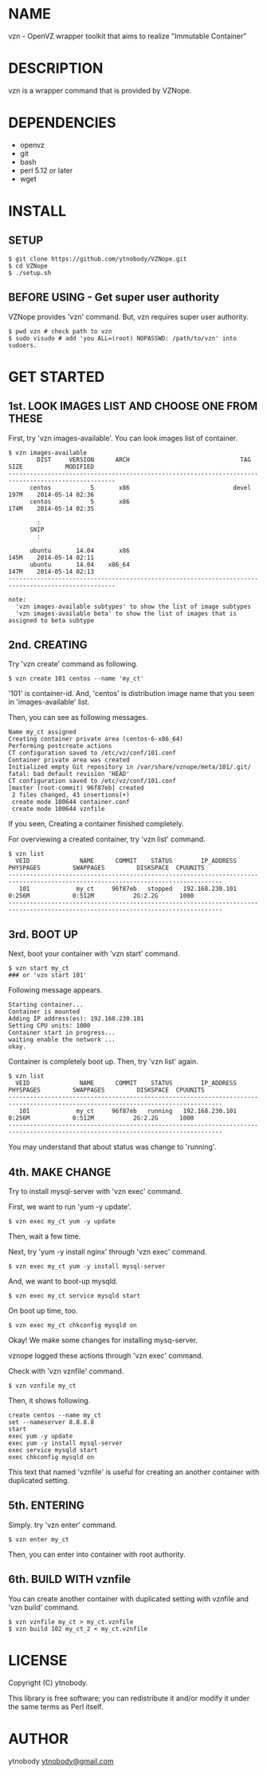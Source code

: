 # NAME

vzn - OpenVZ wrapper toolkit that aims to realize "Immutable Container"

# DESCRIPTION

vzn is a wrapper command that is provided by VZNope.

# DEPENDENCIES

* openvz
* git
* bash
* perl 5.12 or later
* wget

# INSTALL

## SETUP

    $ git clone https://github.com/ytnobody/VZNope.git
    $ cd VZNope
    $ ./setup.sh

## BEFORE USING - Get super user authority

VZNope provides 'vzn' command. But, vzn requires super user authority.

    $ pwd vzn # check path to vzn
    $ sudo visudo # add 'you ALL=(root) NOPASSWD: /path/to/vzn' into sudoers.

# GET STARTED

## 1st. LOOK IMAGES LIST AND CHOOSE ONE FROM THESE

First, try 'vzn images-available'. You can look images list of container.

    $ vzn images-available
            DIST     VERSION      ARCH                               TAG    SIZE            MODIFIED
    ----------------------------------------------------------------------------------------------------
          centos           5       x86                             devel    197M    2014-05-14 02:36
          centos           5       x86                                      174M    2014-05-14 02:35
    
            :
          SNIP
            :
    
          ubuntu       14.04       x86                                      145M    2014-05-14 02:11
          ubuntu       14.04    x86_64                                      147M    2014-05-14 02:13
    ----------------------------------------------------------------------------------------------------
    
    note: 
      'vzn images-available subtypes' to show the list of image subtypes
      'vzn images-available beta' to show the list of images that is assigned to beta subtype


## 2nd. CREATING

Try 'vzn create' command as following.

    $ vzn create 101 centos --name 'my_ct'

'101' is container-id. And, 'centos' is distribution image name that you seen in 'images-available' list.

Then, you can see as following messages.

    Name my_ct assigned
    Creating container private area (centos-6-x86_64)
    Performing postcreate actions
    CT configuration saved to /etc/vz/conf/101.conf
    Container private area was created
    Initialized empty Git repository in /var/share/vznope/meta/101/.git/
    fatal: bad default revision 'HEAD'
    CT configuration saved to /etc/vz/conf/101.conf
    [master (root-commit) 96f87eb] created
     2 files changed, 43 insertions(+)
     create mode 100644 container.conf
     create mode 100644 vznfile

If you seen, Creating a container finished completely.

For overviewing a created container, try 'vzn list' command.

    $ vzn list
      VEID              NAME      COMMIT    STATUS        IP_ADDRESS         PHYSPAGES         SWAPPAGES         DISKSPACE  CPUUNITS
    ----------------------------------------------------------------------------------------------------------------------------------
       101             my_ct     96f87eb   stopped   192.168.230.101            0:256M            0:512M           2G:2.2G      1000
    ----------------------------------------------------------------------------------------------------------------------------------

## 3rd. BOOT UP

Next, boot your container with 'vzn start' command.

    $ vzn start my_ct 
    ### or 'vzn start 101'

Following message appears.

    Starting container...
    Container is mounted
    Adding IP address(es): 192.168.230.101
    Setting CPU units: 1000
    Container start in progress...
    waiting enable the network ...
    okay.

Container is completely boot up. Then, try 'vzn list' again.

    $ vzn list
      VEID              NAME      COMMIT    STATUS        IP_ADDRESS         PHYSPAGES         SWAPPAGES         DISKSPACE  CPUUNITS
    ----------------------------------------------------------------------------------------------------------------------------------
       101             my_ct     96f87eb   running   192.168.230.101            0:256M            0:512M           2G:2.2G      1000
    ----------------------------------------------------------------------------------------------------------------------------------

You may understand that about status was change to 'running'.

## 4th. MAKE CHANGE

Try to install mysql-server with 'vzn exec' command.

First, we want to run 'yum -y update'.

    $ vzn exec my_ct yum -y update

Then, wait a few time.

Next, try 'yum -y install nginx' through 'vzn exec' command.

    $ vzn exec my_ct yum -y install mysql-server

And, we want to boot-up mysqld.

    $ vzn exec my_ct service mysqld start

On boot up time, too.

    $ vzn exec my_ct chkconfig mysqld on

Okay! We make some changes for installing mysq-server.

vznope logged these actions through 'vzn exec' command. 

Check with 'vzn vznfile' command.

    $ vzn vznfile my_ct

Then, it shows following.

    create centos --name my_ct
    set --nameserver 8.8.8.8
    start
    exec yum -y update
    exec yum -y install mysql-server
    exec service mysqld start
    exec chkconfig mysqld on

This text that named 'vznfile' is useful for creating an another container with duplicated setting.

## 5th. ENTERING

Simply. try 'vzn enter' command.

    $ vzn enter my_ct

Then, you can enter into container with root authority.

## 6th. BUILD WITH vznfile

You can create another container with duplicated setting with vznfile and 'vzn build' command.

    $ vzn vznfile my_ct > my_ct.vznfile
    $ vzn build 102 my_ct_2 < my_ct.vznfile

# LICENSE

Copyright (C) ytnobody.

This library is free software; you can redistribute it and/or modify
it under the same terms as Perl itself.

# AUTHOR

ytnobody <ytnobody@gmail.com>
